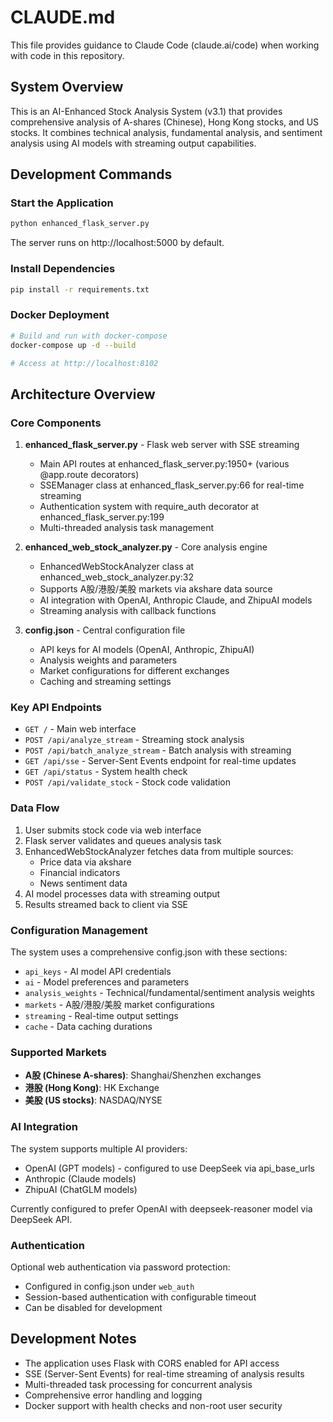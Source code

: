 # CLAUDE.md

This file provides guidance to Claude Code (claude.ai/code) when working with code in this repository.

## System Overview

This is an AI-Enhanced Stock Analysis System (v3.1) that provides comprehensive analysis of A-shares (Chinese), Hong Kong stocks, and US stocks. It combines technical analysis, fundamental analysis, and sentiment analysis using AI models with streaming output capabilities.

## Development Commands

### Start the Application
```bash
python enhanced_flask_server.py
```
The server runs on http://localhost:5000 by default.

### Install Dependencies
```bash
pip install -r requirements.txt
```

### Docker Deployment
```bash
# Build and run with docker-compose
docker-compose up -d --build

# Access at http://localhost:8102
```

## Architecture Overview

### Core Components

1. **enhanced_flask_server.py** - Flask web server with SSE streaming
   - Main API routes at enhanced_flask_server.py:1950+ (various @app.route decorators)
   - SSEManager class at enhanced_flask_server.py:66 for real-time streaming
   - Authentication system with require_auth decorator at enhanced_flask_server.py:199
   - Multi-threaded analysis task management

2. **enhanced_web_stock_analyzer.py** - Core analysis engine
   - EnhancedWebStockAnalyzer class at enhanced_web_stock_analyzer.py:32
   - Supports A股/港股/美股 markets via akshare data source
   - AI integration with OpenAI, Anthropic Claude, and ZhipuAI models
   - Streaming analysis with callback functions

3. **config.json** - Central configuration file
   - API keys for AI models (OpenAI, Anthropic, ZhipuAI)
   - Analysis weights and parameters
   - Market configurations for different exchanges
   - Caching and streaming settings

### Key API Endpoints

- `GET /` - Main web interface
- `POST /api/analyze_stream` - Streaming stock analysis
- `POST /api/batch_analyze_stream` - Batch analysis with streaming
- `GET /api/sse` - Server-Sent Events endpoint for real-time updates
- `GET /api/status` - System health check
- `POST /api/validate_stock` - Stock code validation

### Data Flow

1. User submits stock code via web interface
2. Flask server validates and queues analysis task
3. EnhancedWebStockAnalyzer fetches data from multiple sources:
   - Price data via akshare
   - Financial indicators
   - News sentiment data
4. AI model processes data with streaming output
5. Results streamed back to client via SSE

### Configuration Management

The system uses a comprehensive config.json with these sections:
- `api_keys` - AI model API credentials
- `ai` - Model preferences and parameters
- `analysis_weights` - Technical/fundamental/sentiment analysis weights
- `markets` - A股/港股/美股 market configurations
- `streaming` - Real-time output settings
- `cache` - Data caching durations

### Supported Markets

- **A股 (Chinese A-shares)**: Shanghai/Shenzhen exchanges
- **港股 (Hong Kong)**: HK Exchange
- **美股 (US stocks)**: NASDAQ/NYSE

### AI Integration

The system supports multiple AI providers:
- OpenAI (GPT models) - configured to use DeepSeek via api_base_urls
- Anthropic (Claude models)
- ZhipuAI (ChatGLM models)

Currently configured to prefer OpenAI with deepseek-reasoner model via DeepSeek API.

### Authentication

Optional web authentication via password protection:
- Configured in config.json under `web_auth`
- Session-based authentication with configurable timeout
- Can be disabled for development

## Development Notes

- The application uses Flask with CORS enabled for API access
- SSE (Server-Sent Events) for real-time streaming of analysis results
- Multi-threaded task processing for concurrent analysis
- Comprehensive error handling and logging
- Docker support with health checks and non-root user security